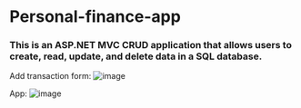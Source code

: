 # Personal-finance-app

### This is an ASP.NET MVC CRUD application that allows users to create, read, update, and delete data in a SQL database.

Add transaction form:
![image](https://user-images.githubusercontent.com/97364589/222928464-5c58a7aa-711c-4971-b031-4a2a26660ea2.png)

App:
![image](https://user-images.githubusercontent.com/97364589/222928514-eac52f5d-680a-499c-ad88-565178dcf13d.png)





